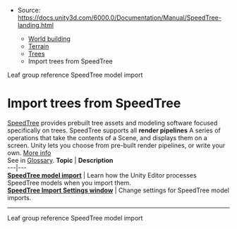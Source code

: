 * Source: https://docs.unity3d.com/6000.0/Documentation/Manual/SpeedTree-landing.html

  * [World building](https://docs.unity3d.com/6000.0/Documentation/Manual/CreatingEnvironments.html)
  * [Terrain](https://docs.unity3d.com/6000.0/Documentation/Manual/script-Terrain.html)
  * [Trees](https://docs.unity3d.com/6000.0/Documentation/Manual/terrain-Trees-Landing.html)
  * Import trees from SpeedTree


[](https://docs.unity3d.com/6000.0/Documentation/Manual/tree-Leaves.html)
Leaf group reference
[](https://docs.unity3d.com/6000.0/Documentation/Manual/SpeedTree.html)
SpeedTree model import
# Import trees from SpeedTree
[SpeedTree](https://store.speedtree.com/) provides prebuilt tree assets and modeling software focused specifically on trees. SpeedTree supports all **render pipelines** A series of operations that take the contents of a Scene, and displays them on a screen. Unity lets you choose from pre-built render pipelines, or write your own. [More info](https://docs.unity3d.com/6000.0/Documentation/Manual/render-pipelines.html)  
See in [Glossary](https://docs.unity3d.com/6000.0/Documentation/Manual/Glossary.html#Renderpipeline).
**Topic** | **Description**  
---|---  
[**SpeedTree model import**](https://docs.unity3d.com/6000.0/Documentation/Manual/SpeedTree.html) | Learn how the Unity Editor processes SpeedTree models when you import them.  
[**SpeedTree Import Settings window**](https://docs.unity3d.com/6000.0/Documentation/Manual/class-SpeedTreeImporter.html) | Change settings for SpeedTree model imports.  
* * *
[](https://docs.unity3d.com/6000.0/Documentation/Manual/tree-Leaves.html)
Leaf group reference
[](https://docs.unity3d.com/6000.0/Documentation/Manual/SpeedTree.html)
SpeedTree model import
